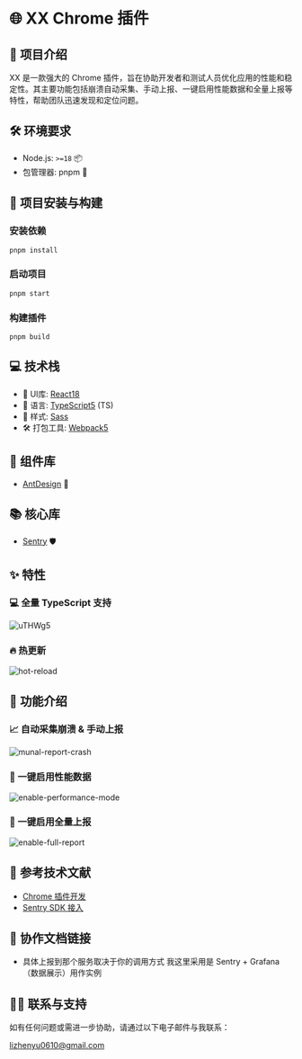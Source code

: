 
# 🌐 XX Chrome 插件

## 🚀 项目介绍

XX 是一款强大的 Chrome 插件，旨在协助开发者和测试人员优化应用的性能和稳定性。其主要功能包括崩溃自动采集、手动上报、一键启用性能数据和全量上报等特性，帮助团队迅速发现和定位问题。

## 🛠 环境要求

- Node.js: `>=18` 📦
- 包管理器: pnpm 🧰

## 🚧 项目安装与构建

### 安装依赖

```shell
pnpm install
```

### 启动项目

```shell
pnpm start
```

### 构建插件

```shell
pnpm build
```

## 💻 技术栈

- 🎨 UI库: [React18](https://react.dev/blog/2023/03/16/introducing-react-dev)
- 📜 语言: [TypeScript5](https://www.typescriptlang.org/docs/handbook/release-notes/typescript-5-1.html) (TS)
- 🎀 样式: [Sass](https://sass-lang.com/documentation/)
- 🛠 打包工具: [Webpack5](https://webpack.js.org/concepts/)

## 🧩 组件库

- [AntDesign](https://ant.design/index-cn) 🐜

## 📚 核心库

- [Sentry](https://docs.sentry.io/platforms/javascript/) 🛡️

## ✨ 特性

### 💻 全量 TypeScript 支持

![uTHWg5](https://cdn.jsdelivr.net/gh/lzy940610/assets/uPic/uTHWg5.png)

### 🔥 热更新

![hot-reload](https://cdn.jsdelivr.net/gh/lzy940610/assets/uPic/hot-reload.gif)

## 🎯 功能介绍

### 📈 自动采集崩溃 & 手动上报

![munal-report-crash](https://cdn.jsdelivr.net/gh/lzy940610/assets/uPic/munal-report-crash.gif)

### 🚀 一键启用性能数据

![enable-performance-mode](https://cdn.jsdelivr.net/gh/lzy940610/assets/uPic/enable-performance-mode.gif)

### 🌟 一键启用全量上报

![enable-full-report](https://cdn.jsdelivr.net/gh/lzy940610/assets/uPic/enable-full-report.gif)

## 📖 参考技术文献

- [Chrome 插件开发](https://developer.chrome.com/docs/extensions/mv3/getstarted/development-basics/)
- [Sentry SDK 接入](https://docs.sentry.io/platforms/javascript/?original_referrer=https%3A%2F%2Fwww.google.com%2F)

## 🤝 协作文档链接

- 具体上报到那个服务取决于你的调用方式 我这里采用是 Sentry + Grafana （数据展示）用作实例

## 🙋‍♂️ 联系与支持

如有任何问题或需进一步协助，请通过以下电子邮件与我联系：

[lizhenyu0610@gmail.com](mailto:lizhenyu0610@gmail.com)

